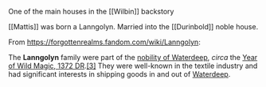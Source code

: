 One of the main houses in the [[Wilbin]] backstory

[[Mattis]] was born a Lanngolyn. Married into the [[Durinbold]] noble house.

From https://forgottenrealms.fandom.com/wiki/Lanngolyn:

The **Lanngolyn** family were part of the [nobility of Waterdeep](https://forgottenrealms.fandom.com/wiki/Nobility_of_Waterdeep "Nobility of Waterdeep"), _circa_ the [Year of Wild Magic, 1372 DR](https://forgottenrealms.fandom.com/wiki/1372_DR "1372 DR").[[3]](https://forgottenrealms.fandom.com/wiki/Lanngolyn#cite_note-NHoW-5-3) They were well-known in the textile industry and had significant interests in shipping goods in and out of [Waterdeep](https://forgottenrealms.fandom.com/wiki/Waterdeep "Waterdeep").